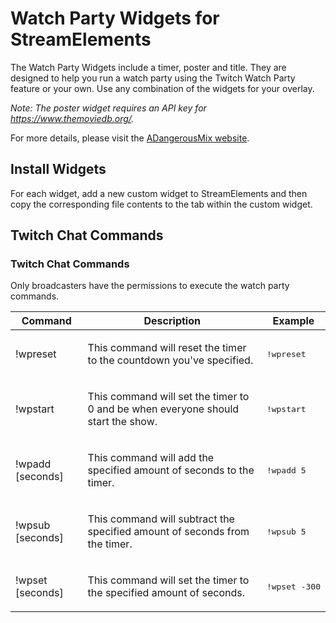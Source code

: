 # Watch Party Widgets for StreamElements

The Watch Party Widgets include a timer, poster and title. They are designed to help you run a watch party using the Twitch Watch Party feature or your own. Use any combination of the widgets for your overlay.

_Note: The poster widget requires an API key for <a href="https://www.themoviedb.org/">https://www.themoviedb.org/</a>._

For more details, please visit the [ADangerousMix website](https://adangerousmix.com/wp).

## Install Widgets

For each widget, add a new custom widget to StreamElements and then copy the corresponding file contents to the tab within the custom widget.

## Twitch Chat Commands

<h3>Twitch Chat Commands</h3>
<p>Only broadcasters have the permissions to execute the watch party commands.</p>
<table>
    <thead>
        <tr>
            <th>Command</th>
            <th>Description</th>
            <th>Example</th>
        </tr>
    </thead>
    <tbody>
        <tr>
            <td>!wpreset</td>
            <td>
                <p>This command will reset the timer to the countdown you've specified.</p>
            </td>
            <td>
                <pre>!wpreset</pre>
            </td>
        </tr>
        <tr>
            <td>!wpstart</td>
            <td>
                <p>This command will set the timer to 0 and be when everyone should start the show.</p>
            </td>
            <td>
                <pre>!wpstart</pre>
            </td>
        </tr>
        <tr>
            <td>!wpadd [seconds]</td>
            <td>
                <p>This command will add the specified amount of seconds to the timer.</p>
            </td>
            <td>
                <pre>!wpadd 5</pre>
            </td>
        </tr>
        <tr>
            <td>!wpsub [seconds]</td>
            <td>
                <p>This command will subtract the specified amount of seconds from the timer.</p>
            </td>
            <td>
                <pre>!wpsub 5</pre>
            </td>
        </tr>
        <tr>
            <td>!wpset [seconds]</td>
            <td>
                <p>This command will set the timer to the specified amount of seconds.</p>
            </td>
            <td>
                <pre>!wpset -300</pre>
            </td>
        </tr>
    </tbody>
</table>